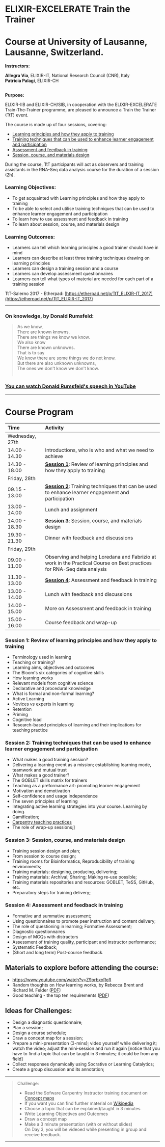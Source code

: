# ELIXIR-EXCELERATE Train the Trainer

#  Course at University of Lausanne, Lausanne, Switzerland.

**Instructors:**

**Allegra Via**, ELIXIR-IT, National Research Council (CNR), Italy <br>
**Patricia Palagi**, ELIXIR-CH <br>

##

**Purpose:**

ELIXIR-IIB and ELIXIR-CH/SIB, in cooperation with the ELIXIR-EXCELERATE Train-The-Trainer programme, are pleased to announce a Train the Trainer (TtT) event.

The course is made up of four sessions, covering:

* [Learning principles and how they apply to training](./TtT_session_1.md)
* [Training techniques that can be used to enhance learner engagement and participation](./TtT_session_2.md)
* [Assessment and feedback in training](./TtT_session_4.md)
* [Session, course, and materials design](./TtT_session_3.md)

During the course, TtT participants will act as observers and training assistants in the RNA-Seq data analysis course for the duration of a session (2h).

### Learning Objectives:  
 * To get acquainted with Learning principles and how they apply to training
 * To be able to select and utilise training techniques that can be used to enhance learner engagement and participation
 * To learn how to use assessment and feedback in training
 * To learn about session, course, and materials design

### Learning Outcomes:
 * Learners can tell which learning principles a good trainer should have in mind
 * Learners can describe at least three training techniques drawing on learning principles
 * Learners can design a training session and a course
 * Learners can develop assessment questionnaires
 * Learners can tell what types of material are needed for each part of a training session

TtT-Salerno 2017 - Etherpad: [https://etherpad.net/p/TtT_ELIXIR-IT_2017](https://etherpad.net/p/TtT_ELIXIR-IT_2017)

---
### On knowledge, by Donald Rumsfeld:
> As we know,<br>
> There are known knowns.<br>
> There are things we know we know.<br>
> We also know<br>
> There are known unknowns.<br>
> That is to say<br>
> We know there are some things we do not know.<br>
> But there are also unknown unknowns,<br>
> The ones we don't know we don't know.<br>
><br>

>
### [You can watch Donald Rumsfeld's speech in YouTube](https://youtu.be/GiPe1OiKQuk)
---

# Course Program

 Time | Activity
:-------------|:----------------
Wednesday, 27th       |
14.00 - 14.30         | Introductions, who is who and what we need to achieve
14.30 - 18.00         | [**Session 1**](./TtT_session_1.md): Review of learning principles and how they apply to training
Friday, 28th         |
09.15 - 13.00         | [**Session 2**](./TtT_session_2.md): Training techniques that can be used to enhance learner engagement and participation
13.00 - 14.00			  | Lunch and assignment
14.00 - 18.30         | [**Session 3**](./TtT_session_3.md): Session, course, and materials design
19.30 - 21.30         | Dinner with feedback and discussions
Friday, 29th          |
09.00 - 11.00         | Observing and helping Loredana and Fabrizio at work in the Practical Course on Best practices for RNA-Seq data analysis
11.30 - 13.00| [**Session 4**](./TtT_session_4.md): Assessment and feedback in training
13.00 - 14.00         | Lunch with feedback and discussions
14.00 - 15.00         | More on Assessment and feedback in training
15.00 - 16.00         | Course feedback and wrap-up


### Session 1: Review of learning principles and how they apply to training

 * Terminology used in learning
 * Teaching or training?
 * Learning aims, objectives and outcomes
 * The Bloom's six categories of cognitive skills
 * How learning works
 * Relevant models from cognitive science
 * Declarative and procedural knowledge
 * What is formal and non-formal learning?
 * Active Learning
 * Novices *vs* experts in learning
 * Retention
 * Priming
 * Cognitive load
 * Research-based principles of learning and their implications for teaching practice

### Session 2: Training techniques that can be used to enhance learner engagement and participation

 * What makes a good training session?
 * Delivering a learning event as a mission; establishing learning mode, teamwork and mutual trust
 * What makes a good trainer?
 * The GOBLET skills matrix for trainers
 * Teaching as a preformance art: promoting learner engagement
 * Motivation and demotivation
 * Self-confidence and usage independence
 * The seven principles of learning
 * Integrating active learning strategies into your course. Learning by doing.
 * Gamification;
 * [Carpentry teaching practices](http://swcarpentry.github.io/instructor-training/15-practices/)
 * The role of wrap-up sessions;]

### Session 3: Session, course, and materials design
* Training session design and plan;
* From session to course design;
* Training rooms for Bioinformatics, Reproducibility of training environments;
* Training materials: designing, producing, delivering;
* Training materials: Archival; Sharing; Making re-use possible;
* Training materials repositories and resources: GOBLET, TeSS, GitHub, etc.
* Preparatory steps for training delivery;

### Session 4: Assessment and feedback in training
* Formative and summative assessment;
* Using questionnaires to promote peer instruction and content delivery;
* The role of questioning in learning; Formative Assessment;
* Diagnostic questionnaires
* Design of MCQs with distractors
* Assessment of training quality, participant and instructor performance;
* Systematic Feedback;
* (Short and long term) Post-course feedback.

## Materials to explore before attending the course:

* https://www.youtube.com/watch?v=Z9orbxoRofI
* Random thoughts on How learning works, by Rebecca Brent and Richard M. Felder ([PDF](./docs/Ambrose_RandomThoughts_HowLearningWorks.pdf))
* Good teaching - the top ten requirements ([PDF](./docs/good_teaching_the_top_ten_requirements.pdf))

## Ideas for Challenges:

  * Design a diagnostic questionnaire;
  * Plan a session;
  * Design a course schedule;
  * Draw a concept map for a session;
  * Prepare a mini-presentation (3-mins); video yourself while delivering it; watch the video; adjust the mini-session and run it again [notice that you have to find a topic that can be taught in 3 minutes; it could be from any field]
  * Collect responses dynamically using Socrative or Learning Catalytics;
  * Create a group discussion and its annotation;

---
> Challenge: <br>
> - Read the Sofware Carpentry Instructor training document on [Concept maps](https://github.com/swcarpentry/instructor-training/blob/gh-pages/_episodes/08-memory.md) <br>
> - If you want you can find further material on [Wikipedia](https://en.wikipedia.org/wiki/Concept_map) <br>
> - Choose a topic that can be explained/taught in 3 minutes <br>
> - Write Learning Objectives and Outcomes  <br>
> - Draw a concept map <br>
> - Make a 3 minute presentation (with or without slides) <br>
> On Day 3, you will be videoed while presenting in group and receive feedback.
>
---
